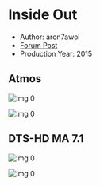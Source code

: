 # Inside Out

* Author: aron7awol
* [Forum Post](https://www.avsforum.com/threads/bass-eq-for-filtered-movies.2995212/post-56846482)
* Production Year: 2015

## Atmos

![img 0](https://i.imgur.com/52dI9ZB.jpg)

![img 0](https://i.imgur.com/FO0WLPt.png)

## DTS-HD MA 7.1

![img 0](https://fanart.tv/fanart/movies/150540/moviethumb/inside-out-59f5d19f044f0.jpg)

![img 0](https://i.imgur.com/QknDJ5X.png)

